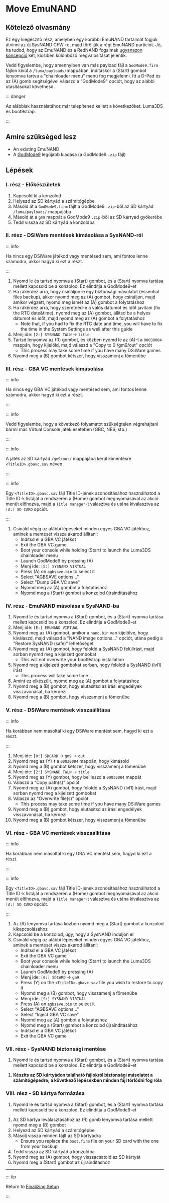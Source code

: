 # Move EmuNAND

## Kötelező olvasmány

Ez egy kiegészítő rész, amelyben egy korábbi EmuNAND tartalmát fogjuk átvinni az új SysNAND CFW-re, majd töröljük a régi EmuNAND partíciót. Jó, ha tudod, hogy az EmuNAND és a RedNAND fogalmak [ugyanazon koncepció](http://3dbrew.org/wiki/NAND_Redirection) két, kicsiben különböző megvalósítását jelentik.

Vedd figyelembe, hogy amennyiben van más payload fájl a `GodMode9.firm` fájlon kívül a `/luma/payloads/`mappában, indításkor a (Start) gombot lenyomva tartva a "chainloader menu" menü fog megjelenni. Itt a D-Pad és az (A) gomb segítségével válaszd a "GodMode9" opciót, hogy az alábbi utasításokat követhesd.

::: danger

Az alábbiak használatához már telepítened kellett a következőket: Luma3DS és boot9strap.

:::

## Amire szükséged lesz

- An existing EmuNAND
- A [GodMode9](https://github.com/d0k3/GodMode9/releases/latest) legújabb kiadása (a GodMode9 `.zip` fájl)

## Lépések

### I. rész - Előkészületek

1. Kapcsold ki a konzolod
2. Helyezd az SD kártyád a számítógépbe
3. Másold át a `GodMode9.firm` fájlt a GodMode9 `.zip`-ből az SD kártyád `/luma/payloads/` mappájába
4. Másold át a `gm9` mappát a GodMode9 `.zip`-ből az SD kártyád gyökerébe
5. Tedd vissza az SD kártyád a konzoldba

### II. rész - DSiWare mentések kimásolása a SysNAND-ról

::: info

Ha nincs egy DSiWare játékod vagy mentésed sem, ami fontos lenne számodra, akkor hagyd ki ezt a részt.

:::

1. Nyomd le és tartsd nyomva a (Start) gombot, és a (Start) nyomva tartása mellett kapcsold be a konzolod. Ez elindítja a GodMode9-et
2. Ha rákérdez arra, hogy csináljon-e egy biztonsági másolatot (essential files backup), akkor nyomd meg az (A) gombot, hogy csináljon, majd amikor végzett, nyomd meg ismét az (A) gombot a folytatáshoz
3. Ha rákérdez arra, hogy szeretnéd-e a valós dátumot és időt javítani (fix the RTC date&time), nyomd meg az (A) gombot, állítsd be a helyes dátumot és időt, majd nyomd meg az (A) gombot a folytatáshoz
   - Note that, if you had to fix the RTC date and time, you will have to fix the time in the System Settings as well after this guide
4. Menj ide: `[2:] SYSNAND TWLN` -> `title`
5. Tartsd lenyomva az (R) gombot, és közben nyomd le az (A)-t a `00030004` mappán, hogy kijelöld, majd válaszd a "Copy to 0:/gm9/out" opciót
   - This process may take some time if you have many DSiWare games
6. Nyomd meg a (B) gombot kétszer, hogy visszamenj a főmenübe

### III. rész - GBA VC mentések kimásolása

::: info

Ha nincs egy GBA VC játékod vagy mentésed sem, ami fontos lenne számodra, akkor hagyd ki ezt a részt.

:::

::: info

Vedd figyelembe, hogy a következő folyamatot szükségtelen végrehajtani bármi más Virtual Console játék esetében (GBC, NES, stb.)

:::

::: info

A játék az SD kártyád `/gm9/out/` mappájába kerül kimentésre `<TitleID>.gbavc.sav` néven.

:::

::: info

Egy `<TitleID>.gbavc.sav` fájl Title ID-jének azonosításához használhatod a Title ID-k listáját a rendszeren a (Home) gombot megnyomásával az akció menüt előhozva, majd a `Title manager`-t választva és utána kiválasztva az `[A:] SD CARD` opciót.

:::

1. Csináld végig az alábbi lépéseket minden egyes GBA VC játékhoz, aminek a mentését vissza akarod állítani:
   - Indítsd el a GBA VC játékot
   - Exit the GBA VC game
   - Boot your console while holding (Start) to launch the Luma3DS chainloader menu
   - Launch GodMode9 by pressing (A)
   - Menj ide: `[S:] SYSNAND VIRTUAL`
   - Press (A) on `agbsave.bin` to select it
   - Select "AGBSAVE options..."
   - Select "Dump GBA VC save"
   - Nyomd meg az (A) gombot a folytatáshoz
   - Nyomd meg a (Start) gombot a konzolod újraindításához

### IV. rész - EmuNAND másolása a SysNAND-ba

1. Nyomd le és tartsd nyomva a (Start) gombot, és a (Start) nyomva tartása mellett kapcsold be a konzolod. Ez elindítja a GodMode9-et
2. Menj ide: `[E:] EMUNAND VIRTUAL`
3. Nyomd meg az (A) gombot, amikor a `nand.bin` van kijelölve, hogy kiválaszd, majd válaszd a "NAND image options..." opciót, utána pedig a "Restore SysNAND (safe)" lehetőséget
4. Nyomd meg az (A) gombot, hogy feloldd a SysNAND felülírást, majd sorban nyomd meg a kijelzett gombokat
   - This will not overwrite your boot9strap installation
5. Nyomd meg a kijelzett gombokat sorban, hogy feloldd a SysNAND (lvl1) írást
   - This process will take some time
6. Amint ez elkészült, nyomd meg az (A) gombot a folytatáshoz
7. Nyomd meg a (B) gombot, hogy elutasítsd az írási engedélyek visszavonását, ha kérdezi
8. Nyomd meg a (B) gombot, hogy visszamenj a főmenübe

### V. rész - DSiWare mentések visszaállítása

::: info

Ha korábban nem másoltál ki egy DSiWare mentést sem, hagyd ki ezt a részt.

:::

1. Menj ide: `[0:] SDCARD` -> `gm9` -> `out`
2. Nyomd meg az (Y)-t a `00030004` mappán, hogy kimásold
3. Nyomd meg a (B) gombot kétszer, hogy visszamenj a főmenübe
4. Menj ide: `[2:] SYSNAND TWLN` -> `title`
5. Nyomd meg az (Y) gombot, hogy beilleszd a `00030004` mappát
6. Válaszd a "Copy path(s)" opciót
7. Nyomd meg az (A) gombot, hogy feloldd a SysNAND (lvl1) írást, majd sorban nyomd meg a kijelzett gombokat
8. Válaszd az "Overwrite file(s)" opciót
   - This process may take some time if you have many DSiWare games
9. Nyomd meg a (B) gombot, hogy elutasítsd az írási engedélyek visszavonását, ha kérdezi
10. Nyomd meg a (B) gombot kétszer, hogy visszamenj a főmenübe

### VI. rész - GBA VC mentések visszaállítása

::: info

Ha korábban nem másoltál ki egy GBA VC mentést sem, hagyd ki ezt a részt.

:::

::: info

Egy `<TitleID>.gbavc.sav` fájl Title ID-jének azonosításához használhatod a Title ID-k listáját a rendszeren a (Home) gombot megnyomásával az akció menüt előhozva, majd a `Title manager`-t választva és utána kiválasztva az `[A:] SD CARD` opciót.

:::

1. Az (R) lenyomva tartása közben nyomd meg a (Start) gombot a konzolod kikapcsolásához
2. Kapcsold be a konzolod, úgy, hogy a SysNAND induljon el
3. Csináld végig az alábbi lépéseket minden egyes GBA VC játékhoz, aminek a mentését vissza akarod állítani:
   - Indítsd el a GBA VC játékot
   - Exit the GBA VC game
   - Boot your console while holding (Start) to launch the Luma3DS chainloader menu
   - Launch GodMode9 by pressing (A)
   - Menj ide: `[0:] SDCARD` -> `gm9`
   - Press (Y) on the `<TitleID>.gbavc.sav` file you wish to restore to copy it
   - Nyomd meg a (B) gombot, hogy visszamenj a főmenübe
   - Menj ide: `[S:] SYSNAND VIRTUAL`
   - Press (A) on `agbsave.bin` to select it
   - Select "AGBSAVE options..."
   - Select "Inject GBA VC save"
   - Nyomd meg az (A) gombot a folytatáshoz
   - Nyomd meg a (Start) gombot a konzolod újraindításához
   - Indítsd el a GBA VC játékot
   - Exit the GBA VC game

### VII. rész - SysNAND biztonsági mentése

1. Nyomd le és tartsd nyomva a (Start) gombot, és a (Start) nyomva tartása mellett kapcsold be a konzolod. Ez elindítja a GodMode9-et

<!--@include: ./_include/nand-backup.md -->

1. **Készíts az SD kártyádon található fájlokról biztonsági másolatot a számítógépedre; a következő lépésekben minden fájl törlődni fog róla**

### VIII. rész - SD kártya formázása

1. Nyomd le és tartsd nyomva a (Start) gombot, és a (Start) nyomva tartása mellett kapcsold be a konzolod. Ez elindítja a GodMode9-et

<!--@include: ./_include/format-sd-gm9.md -->

1. Az SD kártya leválasztásához az (R) gomb lenyomva tartása mellett nyomd meg a (B) gombot
2. Helyezd az SD kártyád a számítógépbe
3. Másolj vissza minden fájlt az SD kártyádra
   - Ensure you replace the `boot.firm` file on your SD card with the one from your backup
4. Tedd vissza az SD kártyád a konzoldba
5. Nyomd meg az (A) gombot, hogy visszacsatold az SD kártyát
6. Nyomd meg a (Start) gombot az újraindításhoz

___

::: tip

Return to [Finalizing Setup](finalizing-setup)

:::
